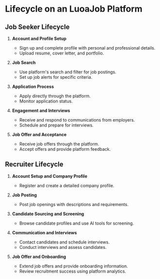 
# Lifecycle on an LuoaJob Platform

## Job Seeker Lifecycle

1. **Account and Profile Setup**
   - Sign up and complete profile with personal and professional details.
   - Upload resume, cover letter, and portfolio.

2. **Job Search**
   - Use platform's search and filter for job postings.
   - Set up job alerts for specific criteria.

3. **Application Process**
   - Apply directly through the platform.
   - Monitor application status.

4. **Engagement and Interviews**
   - Receive and respond to communications from employers.
   - Schedule and prepare for interviews.

5. **Job Offer and Acceptance**
   - Receive job offers through the platform.
   - Accept offers and provide platform feedback.

## Recruiter Lifecycle

1. **Account Setup and Company Profile**
   - Register and create a detailed company profile.

2. **Job Posting**
   - Post job openings with descriptions and requirements.

3. **Candidate Sourcing and Screening**
   - Browse candidate profiles and use AI tools for screening.

4. **Communication and Interviews**
   - Contact candidates and schedule interviews.
   - Conduct interviews and assess candidates.

5. **Job Offer and Onboarding**
   - Extend job offers and provide onboarding information.
   - Review recruitment success using platform analytics.
